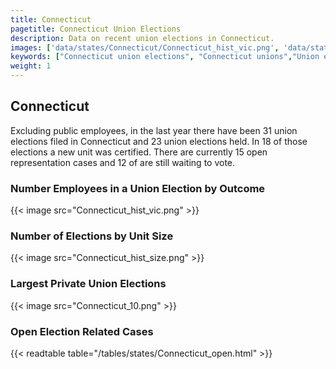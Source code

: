 ```yaml
---
title: Connecticut
pagetitle: Connecticut Union Elections
description: Data on recent union elections in Connecticut.
images: ['data/states/Connecticut/Connecticut_hist_vic.png', 'data/states/Connecticut/Connecticut_hist_size.png', 'data/states/Connecticut/Connecticut_10.png']
keywords: ["Connecticut union elections", "Connecticut unions","Union elections"]
weight: 1
---
```

##  Connecticut

Excluding public employees, in the last year there have been 31 union elections filed in Connecticut and 23 union elections held. In 18 of those elections a new unit was certified. There are currently 15 open representation cases and 12 of are still waiting to vote.

### Number Employees in a Union Election by Outcome
{{< image src="Connecticut_hist_vic.png" >}}

### Number of Elections by Unit Size
{{< image src="Connecticut_hist_size.png" >}}

### Largest Private Union Elections
{{< image src="Connecticut_10.png" >}}

### Open Election Related Cases
{{< readtable table="/tables/states/Connecticut_open.html" >}}


